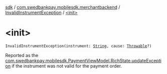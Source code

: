 [sdk](../../index.md) / [com.swedbankpay.mobilesdk.merchantbackend](../index.md) / [InvalidInstrumentException](index.md) / [&lt;init&gt;](./-init-.md)

# &lt;init&gt;

`InvalidInstrumentException(instrument: `[`String`](https://kotlinlang.org/api/latest/jvm/stdlib/kotlin/-string/index.html)`, cause: `[`Throwable`](https://kotlinlang.org/api/latest/jvm/stdlib/kotlin/-throwable/index.html)`?)`

Reported as the [com.swedbankpay.mobilesdk.PaymentViewModel.RichState.updateException](../../com.swedbankpay.mobilesdk/-payment-view-model/-rich-state/update-exception.md)
if the instrument was not valid for the payment order.

